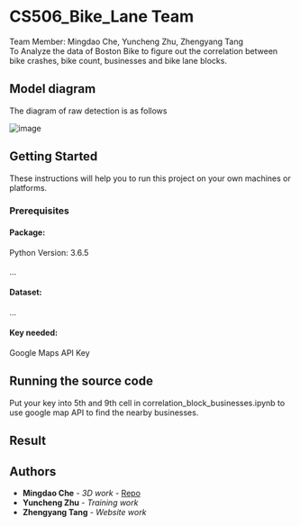 # CS506_Bike_Lane Team
Team Member: Mingdao Che, Yuncheng Zhu, Zhengyang Tang <br>
To Analyze the data of Boston Bike to figure out the correlation between bike crashes, bike count, businesses and bike lane blocks.<br>

## Model diagram

The diagram of raw detection is as follows

![image](...) 


## Getting Started

These instructions will help you to run this project on your own machines or platforms.

### Prerequisites

#### Package:
Python Version: 3.6.5<br>		
...<br>

#### Dataset:
...<br>

#### Key needed: 
Google Maps API Key<br>

## Running the source code

Put your key into 5th and 9th cell in correlation_block_businesses.ipynb to use google map API to find the nearby businesses.

## Result




## Authors

* **Mingdao Che** - *3D work* - [Repo](https://github.com/mdche001/)
* **Yuncheng Zhu** - *Training work* 
* **Zhengyang Tang** - *Website work*
